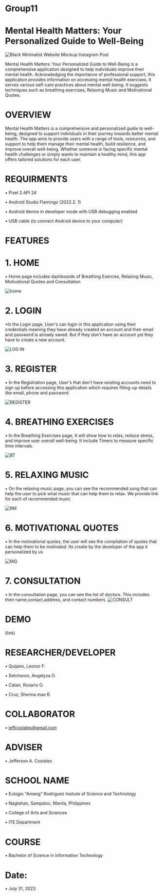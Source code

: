 # Group11

# Mental Health Matters: Your Personalized Guide to Well-Being

![Black Minimalist Website Mockup Instagram Post](https://github.com/Lnrqjn07/Group11/assets/140863836/17c7ba61-e412-47a1-9553-0abed0558658)

Mental Health Matters: Your Personalized Guide to Well-Being is a comprehensive application designed to help individuals improve their mental health. 
Acknowledging the importance of professional support, this application provides information on accessing mental health exercises. It serves various self-care practices about mental well-being. It suggests techniques such as breathing exercises, Relaxing Music and Motivational Quotes.

# OVERVIEW

Mental Health Matters is a comprehensive and personalized guide to well-being, designed to support individuals in their journey towards better mental health. The app aims to provide users with a range of tools, resources, and support to help them manage their mental health, build resilience, and improve overall well-being. Whether someone is facing specific mental health challenges or simply wants to maintain a healthy mind, this app offers tailored solutions for each user.

# REQUIRMENTS

• Pixel 2 API 24

• Android Studio Flamingo (2022.2. 1)

• Android device in developer mode with USB debugging enabled

• USB cable (to connect Android device to your computer)

# FEATURES

# 1.  HOME

• Home page includes dashboards of Breathing Exercise, Relaxing Music, Motivational Quotes and Consultation

![home](https://github.com/Lnrqjn07/Group11/assets/140863836/7808b4d4-a534-4bcd-9547-b89aa35a6fa4)


# 2. LOGIN

•In the Login page, User's can login in this application using their credentials meaning they have already created an account and their email and password is already saved. But if they don't have an account yet they have to create a new account.

![LOG IN](https://github.com/Lnrqjn07/Group11/assets/140863836/614ef5c5-37eb-40d5-9224-9aa5f96cbddd)

# 3. REGISTER

• In the Registration page, User's that don't have existing accounts need to sign up before accessing this application which requires filling-up details like email, phone and password.

![REGISTER](https://github.com/Lnrqjn07/Group11/assets/140863836/bb46da15-ec3b-497d-8fdb-66a9be080b4a)


# 4. BREATHING EXERCISES
   
• In the Breathing Exercises page, It will show how to relax, reduce stress, and improve user overall well-being.
It include Timers to measure specific time intervals.

![BT](https://github.com/Lnrqjn07/Group11/assets/140863836/698b21db-c0e1-469f-99f9-c5244c0a86a6)

# 5. RELAXING MUSIC

• On the relaxing music page, you can see the recommended song that can help the user to pick what music that can help them to relax. We provide link for each of recommended music

![RM](https://github.com/Lnrqjn07/Group11/assets/140863836/1325e229-0f8e-45f8-9d87-ac6d856baa7e)

# 6. MOTIVATIONAL QUOTES

• In the motivational quotes, the user will see the compilation of quotes that can help them to be motivated. Its create by the developer of the app it personalized by us

![MQ](https://github.com/Lnrqjn07/Group11/assets/140863836/45911b3b-86f1-4796-8525-ddfc4d8ec9fe)

# 7. CONSULTATION

• In the consultation page, you can see the list of doctors. This includes their name,contact,address, and contact numbers.
![CONSULT](https://github.com/Lnrqjn07/Group11/assets/140863836/8970fdf6-5a79-4161-b231-25a336b64efc)

# DEMO
(link)

# RESEARCHER/DEVELOPER

• Quijano, Leonor F.

• Setcharon, Angelyza O.

• Catan, Rosario O.

• Cruz, Shenna mae B. 



# COLLABORATOR

• jeffcostales@gmail.com


# ADVISER

• Jefferson A. Costales

# SCHOOL NAME

• Eulogio "Amang" Rodriguez Insitute of Science and Technology

• Nagtahan, Sampaloc, Manila, Philippines

• College of Arts and Sciences

• ITE Department

# COURSE

• Bachelor of Science in Information Technology

# Date:

• July 31, 2023


